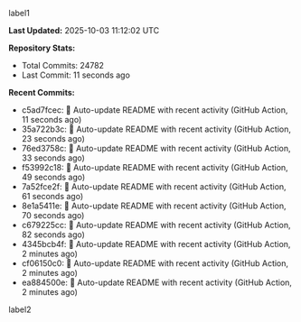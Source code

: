 
label1 
<!-- ACTIVITY_START -->
**Last Updated:** 2025-10-03 11:12:02 UTC

**Repository Stats:**
- Total Commits: 24782
- Last Commit: 11 seconds ago

**Recent Commits:**
- c5ad7fcec: 🤖 Auto-update README with recent activity (GitHub Action, 11 seconds ago)
- 35a722b3c: 🤖 Auto-update README with recent activity (GitHub Action, 23 seconds ago)
- 76ed3758c: 🤖 Auto-update README with recent activity (GitHub Action, 33 seconds ago)
- f53992c18: 🤖 Auto-update README with recent activity (GitHub Action, 49 seconds ago)
- 7a52fce2f: 🤖 Auto-update README with recent activity (GitHub Action, 61 seconds ago)
- 8e1a5411e: 🤖 Auto-update README with recent activity (GitHub Action, 70 seconds ago)
- c679225cc: 🤖 Auto-update README with recent activity (GitHub Action, 82 seconds ago)
- 4345bcb4f: 🤖 Auto-update README with recent activity (GitHub Action, 2 minutes ago)
- cf06150c0: 🤖 Auto-update README with recent activity (GitHub Action, 2 minutes ago)
- ea884500e: 🤖 Auto-update README with recent activity (GitHub Action, 2 minutes ago)
<!-- ACTIVITY_END -->

label2

